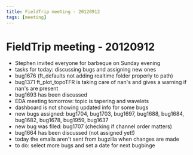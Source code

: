 ```yaml
---
title: FieldTrip meeting - 20120912
tags: [meeting]
---
```


# FieldTrip meeting - 20120912

- Stephen invited everyone for barbeque on Sunday evening
- tasks for today: discussing bugs and assigning new ones
- bug1676 (ft_defaults not adding realtime folder properly to path)
- bug1371 ft_plot_topoTFR is taking care of nan's and gives a warning if nan's are present
- bug1693 has been discussed
- EDA meeting tomorrow: topic is tapering and wavelets
- dashboard is not showing updated info for some bugs
- new bugs assigned: bug1704, bug1703, bug1697, bug1688, bug1684, bug1682, bug1678, bug1959, bug1637
- new bug was filed: bug1707 (checking if channel order matters)
- bug1664 has been discussed (not assigned yet!)
- today the emails aren't sent from bugzilla when changes are made
- to do: select more bugs and set a date for next bugbinge
